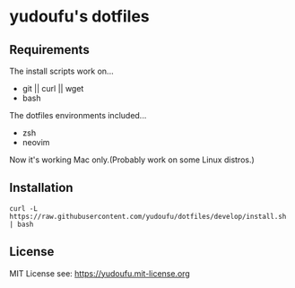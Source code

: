 # yudoufu's dotfiles

## Requirements

The install scripts work on...

* git || curl || wget
* bash

The dotfiles environments included...

* zsh
* neovim

Now it's working Mac only.(Probably work on some Linux distros.)

## Installation

```
curl -L https://raw.githubusercontent.com/yudoufu/dotfiles/develop/install.sh | bash
```

## License

MIT License
see: https://yudoufu.mit-license.org

